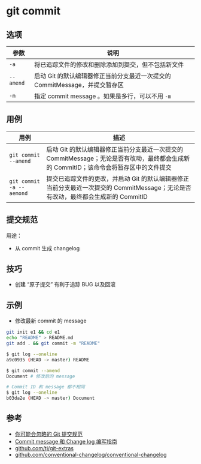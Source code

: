 # git commit

## 选项

| 参数      | 说明                                                                        |
| --------- | --------------------------------------------------------------------------- |
| `-a`      | 将已追踪文件的修改和删除添加到提交，但不包括新文件                          |
| `--amend` | 启动 Git 的默认编辑器修正当前分支最近一次提交的 CommitMessage，并提交暂存区 |
| `-m`      | 指定 commit message 。如果是多行，可以不用 `-m`                             |

## 用例

| 用例                     | 描述                                                                                                                                   |
| ------------------------ | -------------------------------------------------------------------------------------------------------------------------------------- |
| `git commit --amend`     | 启动 Git 的默认编辑器修正当前分支最近一次提交的 CommitMessage；无论是否有改动，最终都会生成新的 CommitID；该命令会将暂存区中的文件提交 |
| `git commit -a --aemond` | 提交已追踪文件的更改，并启动 Git 的默认编辑器修正当前分支最近一次提交的 CommitMessage；无论是否有改动，最终都会生成新的 CommitID       |

## 提交规范

用途：

* 从 commit 生成 changelog

## 技巧

* 创建 “原子提交” 有利于追踪 BUG 以及回滚

## 示例

* 修改最新 commit 的 message

```sh
git init e1 && cd e1
echo "README" > README.md
git add . && git commit -m "README"
```

```sh
$ git log --oneline
a9c0935 (HEAD -> master) README
```

```sh
$ git commit --amend
Document # 修改后的 message
```

```sh
# Commit ID 和 message 都不相同
$ git log --oneline
b03da2e (HEAD -> master) Document
```

## 参考

* [你可能会忽略的 Git 提交规范](http://jartto.wang/2018/07/08/git-commit/)
* [Commit message 和 Change log 编写指南](http://www.ruanyifeng.com/blog/2016/01/commit_message_change_log.html)
* [github.com/tj/git-extras](https://github.com/tj/git-extras)
* [github.com/conventional-changelog/conventional-changelog](https://github.com/conventional-changelog/conventional-changelog/)
